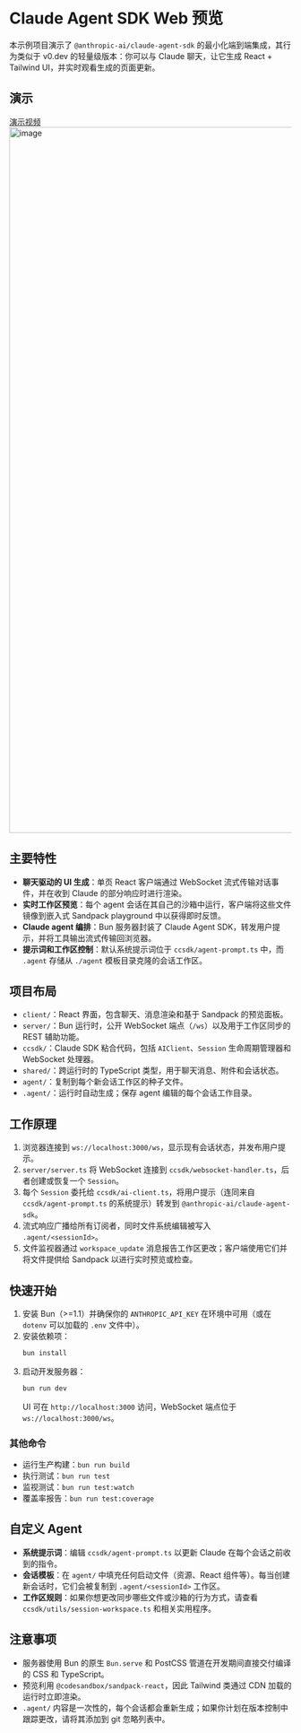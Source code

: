 # Claude Agent SDK Web 预览

本示例项目演示了 `@anthropic-ai/claude-agent-sdk` 的最小化端到端集成，其行为类似于 v0.dev 的轻量级版本：你可以与 Claude 聊天，让它生成 React + Tailwind UI，并实时观看生成的页面更新。

## 演示


[演示视频](screenshots/claude-code-v0.mp4)
<img width="1947" height="1259" alt="image" src="https://github.com/user-attachments/assets/046db1ec-b16a-4b5c-b09c-15076e16d1d4" />


## 主要特性
- **聊天驱动的 UI 生成**：单页 React 客户端通过 WebSocket 流式传输对话事件，并在收到 Claude 的部分响应时进行渲染。
- **实时工作区预览**：每个 agent 会话在其自己的沙箱中运行，客户端将这些文件镜像到嵌入式 Sandpack playground 中以获得即时反馈。
- **Claude agent 编排**：Bun 服务器封装了 Claude Agent SDK，转发用户提示，并将工具输出流式传输回浏览器。
- **提示词和工作区控制**：默认系统提示词位于 `ccsdk/agent-prompt.ts` 中，而 `.agent` 存储从 `./agent` 模板目录克隆的会话工作区。

## 项目布局
- `client/`：React 界面，包含聊天、消息渲染和基于 Sandpack 的预览面板。
- `server/`：Bun 运行时，公开 WebSocket 端点（`/ws`）以及用于工作区同步的 REST 辅助功能。
- `ccsdk/`：Claude SDK 粘合代码，包括 `AIClient`、`Session` 生命周期管理器和 WebSocket 处理器。
- `shared/`：跨运行时的 TypeScript 类型，用于聊天消息、附件和会话状态。
- `agent/`：复制到每个新会话工作区的种子文件。
- `.agent/`：运行时自动生成；保存 agent 编辑的每个会话工作目录。

## 工作原理
1. 浏览器连接到 `ws://localhost:3000/ws`，显示现有会话状态，并发布用户提示。
2. `server/server.ts` 将 WebSocket 连接到 `ccsdk/websocket-handler.ts`，后者创建或恢复一个 `Session`。
3. 每个 `Session` 委托给 `ccsdk/ai-client.ts`，将用户提示（连同来自 `ccsdk/agent-prompt.ts` 的系统提示）转发到 `@anthropic-ai/claude-agent-sdk`。
4. 流式响应广播给所有订阅者，同时文件系统编辑被写入 `.agent/<sessionId>`。
5. 文件监视器通过 `workspace_update` 消息报告工作区更改；客户端使用它们并将文件提供给 Sandpack 以进行实时预览或检查。

## 快速开始
1. 安装 Bun（>=1.1）并确保你的 `ANTHROPIC_API_KEY` 在环境中可用（或在 `dotenv` 可以加载的 `.env` 文件中）。
2. 安装依赖项：
   ```bash
   bun install
   ```
3. 启动开发服务器：
   ```bash
   bun run dev
   ```
   UI 可在 `http://localhost:3000` 访问，WebSocket 端点位于 `ws://localhost:3000/ws`。

### 其他命令
- 运行生产构建：`bun run build`
- 执行测试：`bun run test`
- 监视测试：`bun run test:watch`
- 覆盖率报告：`bun run test:coverage`

## 自定义 Agent
- **系统提示词**：编辑 `ccsdk/agent-prompt.ts` 以更新 Claude 在每个会话之前收到的指令。
- **会话模板**：在 `agent/` 中填充任何启动文件（资源、React 组件等）。每当创建新会话时，它们会被复制到 `.agent/<sessionId>` 工作区。
- **工作区规则**：如果你想更改同步哪些文件或沙箱的行为方式，请查看 `ccsdk/utils/session-workspace.ts` 和相关实用程序。

## 注意事项
- 服务器使用 Bun 的原生 `Bun.serve` 和 PostCSS 管道在开发期间直接交付编译的 CSS 和 TypeScript。
- 预览利用 `@codesandbox/sandpack-react`，因此 Tailwind 类通过 CDN 加载的运行时立即渲染。
- `.agent/` 内容是一次性的，每个会话都会重新生成；如果你计划在版本控制中跟踪更改，请将其添加到 git 忽略列表中。

